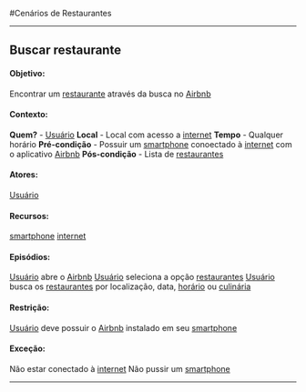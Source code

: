 #Cenários de Restaurantes 
***
## Buscar restaurante <a name="BUSCAR-RESTAURANTE"></a>
#### Objetivo:
Encontrar um [restaurante](lex_restaurantes.md#RESTAURANTE) através da busca no [Airbnb](lex_geral.md#AIRBNB)
#### Contexto:
**Quem?** - [Usuário](lex_geral.md#USUARIO)
**Local** - Local com acesso a [internet](lex_geral.md#INTERNET)
**Tempo** - Qualquer horário
**Pré-condição** - Possuir um [smartphone](lex_geral.md#SMARTPHONE) conoectado à [internet](lex_geral.md#INTERNET) com o aplicativo [Airbnb](lex_geral.md#AIRBNB)
**Pós-condição** - Lista de [restaurantes](lex_geral.md#RESTAURANTE) 
#### Atores:
[Usuário](lex_geral.md#USUARIO)
#### Recursos:
[smartphone](lex_geral.md#SMARTPHONE)
[internet](lex_geral.md#INTERNET)
#### Episódios:
[Usuário](lex_geral.md#USUARIO) abre o [Airbnb](lex_geral.md#AIRBNB)
[Usuário](lex_geral.md#USUARIO) seleciona a opção [restaurantes](lex_geral.md#RESTAURANTE)
[Usuário](lex_geral.md#USUARIO) busca os [restaurantes](lex_geral.md#RESTAURANTE) por localização, data, [horário](lex_restaurantes.md#HORARIO) ou [culinária](lex_restaurantes.md#CULINARIA)
#### Restrição:
[Usuário](lex_geral.md#USUARIO) deve possuir o [Airbnb](lex_geral.dm#AIRBNB) instalado em seu [smartphone](lex_geral#SMARTPHONE)
#### Exceção:
Não estar conectado à [internet](lex_geral.md#INTERNET)
Não pussir um [smartphone](lex_geral.md#SMARTPHONE)

***
